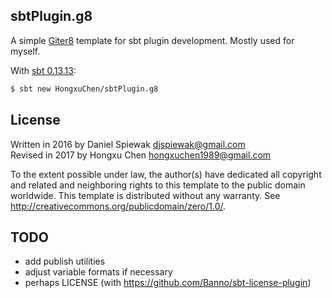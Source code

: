 ## sbtPlugin.g8

A simple [Giter8][g8] template for sbt plugin development.
Mostly used for myself.

With [sbt 0.13.13][sbt-template]:

```bash
$ sbt new HongxuChen/sbtPlugin.g8
```

## License

Written in 2016 by Daniel Spiewak <djspiewak@gmail.com>  
Revised in 2017 by Hongxu Chen <hongxuchen1989@gmail.com>

To the extent possible under law, the author(s) have dedicated all copyright and related
and neighboring rights to this template to the public domain worldwide.
This template is distributed without any warranty. See <http://creativecommons.org/publicdomain/zero/1.0/>.

## TODO

- add publish utilities
- adjust variable formats if necessary
- perhaps LICENSE (with https://github.com/Banno/sbt-license-plugin)

[g8]: http://www.foundweekends.org/giter8/
[sbt-template]: http://www.scala-sbt.org/0.13/docs/sbt-new-and-Templates.html